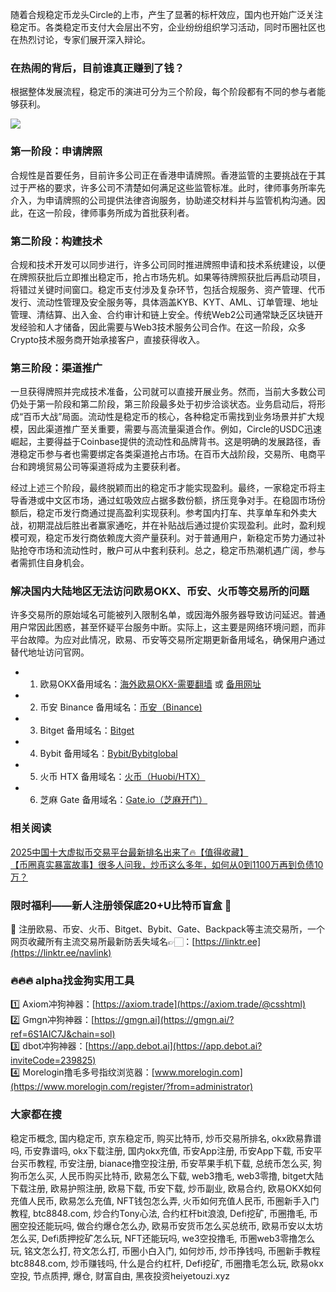 随着合规稳定币龙头Circle的上市，产生了显著的标杆效应，国内也开始广泛关注稳定币。各类稳定币支付大会层出不穷，企业纷纷组织学习活动，同时币圈社区也在热烈讨论，专家们展开深入辩论。

### 在热闹的背后，目前谁真正赚到了钱？

根据整体发展流程，稳定币的演进可分为三个阶段，每个阶段都有不同的参与者能够获利。

[![](https://307e939.webp.li/20250722063203765.png)](https://btc8848.com/top-10-exchanges)

### 第一阶段：申请牌照

合规性是首要任务，目前许多公司正在香港申请牌照。香港监管的主要挑战在于其过于严格的要求，许多公司不清楚如何满足这些监管标准。此时，律师事务所率先介入，为申请牌照的公司提供法律咨询服务，协助递交材料并与监管机构沟通。因此，在这一阶段，律师事务所成为首批获利者。

### 第二阶段：构建技术

合规和技术开发可以同步进行，许多公司同时推进牌照申请和技术系统建设，以便在牌照获批后立即推出稳定币，抢占市场先机。如果等待牌照获批后再启动项目，将错过关键时间窗口。稳定币支付涉及复杂环节，包括合规服务、资产管理、代币发行、流动性管理及安全服务等，具体涵盖KYB、KYT、AML、订单管理、地址管理、清结算、出入金、合约审计和链上安全。传统Web2公司通常缺乏区块链开发经验和人才储备，因此需要与Web3技术服务公司合作。在这一阶段，众多Crypto技术服务商开始承接客户，直接获得收入。

### 第三阶段：渠道推广

一旦获得牌照并完成技术准备，公司就可以直接开展业务。然而，当前大多数公司仍处于第一阶段和第二阶段，第三阶段最多处于初步洽谈状态。业务启动后，将形成“百币大战”局面。流动性是稳定币的核心，各种稳定币需找到业务场景并扩大规模，因此渠道推广至关重要，需要与高流量渠道合作。例如，Circle的USDC迅速崛起，主要得益于Coinbase提供的流动性和品牌背书。这是明确的发展路径，香港稳定币参与者也需要绑定各类渠道抢占市场。在百币大战阶段，交易所、电商平台和跨境贸易公司等渠道将成为主要获利者。

经过上述三个阶段，最终脱颖而出的稳定币才能实现盈利。最终，一家稳定币将主导香港或中文区市场，通过虹吸效应占据多数份额，挤压竞争对手。在稳固市场份额后，稳定币发行商通过提高盈利实现获利。参考国内打车、共享单车和外卖大战，初期混战后胜出者赢家通吃，并在补贴战后通过提价实现盈利。此时，盈利规模可观，稳定币发行商依赖庞大资产量获利。对于普通用户，新稳定币势力通过补贴抢夺市场和流动性时，散户可从中套利获利。总之，稳定币热潮机遇广阔，参与者需抓住自身机会。

### 解决国内大陆地区无法访问欧易OKX、币安、火币等交易所的问题
许多交易所的原始域名可能被列入限制名单，或因海外服务器导致访问延迟。普通用户常因此困惑，甚至怀疑平台服务中断。实际上，这主要是网络环境问题，而非平台故障。为应对此情况，欧易、币安等交易所定期更新备用域名，确保用户通过替代地址访问官网。

- 1. 欧易OKX备用域名：[海外欧易OKX-需要翻墙](https://www.okx.com/join/74873351) 或 [备用网址](https://www.chouyi.kim/zh-hans/join/74873351)  
- 2. 币安 Binance 备用域名：[币安（Binance)](https://accounts.binance.com/zh-CN/register?ref=36457687)  
- 3. Bitget 备用域名：[Bitget](https://www.bitget.com/zh-CN/referral/register?from=referral&clacCode=VRNEYUTR)  
- 4. Bybit 备用域名：[Bybit/Bybitglobal](https://www.bybitglobal.com/zh-MY/invite/?ref=VMKORMM)  
- 5. 火币 HTX 备用域名：[火币（Huobi/HTX）](https://www.htx.com/invite/zh-cn/1f?invite_code=whf45223)  
- 6. 芝麻 Gate 备用域名：[Gate.io（芝麻开门）](https://www.gate.io/zh/signup?ref_type=103&ref=A1ERAQ)  

### 相关阅读
[2025中国十大虚拟币交易平台最新排名出来了🔥【值得收藏】](https://btc8848.com/top-10-exchanges/)  
[【币圈真实暴富故事】很多人问我，炒币这么多年，如何从0到1100万再到负债10万？](https://heiyetouzi.xyz/biquanstory001/)  

### 限时福利——新人注册领保底20+U比特币盲盒 🎁
🎁 注册欧易、币安、火币、Bitget、Bybit、Gate、Backpack等主流交易所，一个网页收藏所有主流交易所最新防丢失域名👉🏻：[https://linktr.ee](https://linktr.ee/navlink)  

### 🔥🔥🔥 alpha找金狗实用工具
1️⃣ Axiom冲狗神器：[https://axiom.trade](https://axiom.trade/@csshtml)  
2️⃣ Gmgn冲狗神器：[https://gmgn.ai](https://gmgn.ai/?ref=6S1AIC7J&chain=sol)  
3️⃣ dbot冲狗神器：[https://app.debot.ai](https://app.debot.ai?inviteCode=239825)  
4️⃣ Morelogin撸毛多号指纹浏览器：[www.morelogin.com](https://www.morelogin.com/register/?from=administrator)  

### 大家都在搜
稳定币概念, 国内稳定币, 京东稳定币, 购买比特币, 炒币交易所排名, okx欧易靠谱吗, 币安靠谱吗, okx下载注册, 国内okx充值, 币安App注册, 币安App下载, 币安平台买币教程, 币安注册, bianace撸空投注册, 币安苹果手机下载, 总统币怎么买, 狗狗币怎么买, 人民币购买比特币, 欧易怎么下载, web3撸毛, web3零撸, bitget大陆下载注册, 欧易护照注册, 欧易下载, 币安下载, 炒币副业, 欧易合约, 欧易OKX如何充值人民币, 欧易怎么充值, NFT钱包怎么弄, 火币如何充值人民币, 币圈新手入门教程, btc8848.com, 炒合约Tony心法, 合约杠杆bit浪浪, Defi挖矿, 币圈撸毛, 币圈空投还能玩吗, 做合约爆仓怎么办, 欧易币安货币怎么买总统币, 欧易币安以太坊怎么买, Defi质押挖矿怎么玩, NFT还能玩吗, we3空投撸毛, 币圈web3零撸怎么玩, 铭文怎么打, 符文怎么打, 币圈小白入门, 如何炒币, 炒币挣钱吗, 币圈新手教程btc8848.com, 炒币赚钱吗, 什么是合约杠杆, Defi挖矿, 币圈撸毛怎么玩, 欧易okx空投, 节点质押, 爆仓, 财富自由, 黑夜投资heiyetouzi.xyz